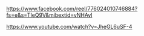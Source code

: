 https://www.facebook.com/reel/776024010746884?fs=e&s=TIeQ9V&mibextid=vNHAvl

https://www.youtube.com/watch?v=JheGL6uSF-4

